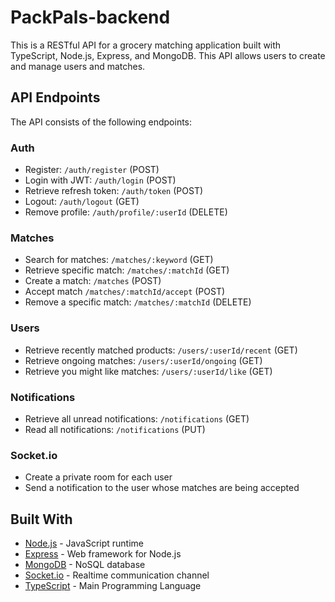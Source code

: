 # PackPals-backend

This is a RESTful API for a grocery matching application built with TypeScript, Node.js, Express, and MongoDB. This API allows users to create and manage users and matches.

## API Endpoints

The API consists of the following endpoints:

### Auth
- Register: `/auth/register` (POST)
- Login with JWT: `/auth/login` (POST)
- Retrieve refresh token: `/auth/token` (POST)
- Logout: `/auth/logout` (GET)
- Remove profile: `/auth/profile/:userId` (DELETE)

### Matches
- Search for matches: `/matches/:keyword` (GET)
- Retrieve specific match: `/matches/:matchId` (GET)
- Create a match: `/matches` (POST)
- Accept match `/matches/:matchId/accept` (POST)
- Remove a specific match: `/matches/:matchId` (DELETE)

### Users
- Retrieve recently matched products: `/users/:userId/recent` (GET)
- Retrieve ongoing matches: `/users/:userId/ongoing` (GET)
- Retrieve you might like matches: `/users/:userId/like` (GET)

### Notifications
- Retrieve all unread notifications: `/notifications` (GET)
- Read all notifications: `/notifications` (PUT)

### Socket.io
- Create a private room for each user
- Send a notification to the user whose matches are being accepted

## Built With

- [Node.js](https://nodejs.org/en) - JavaScript runtime
- [Express](https://expressjs.com/) - Web framework for Node.js
- [MongoDB](https://www.mongodb.com/) - NoSQL database
- [Socket.io](https://socket.io/) - Realtime communication channel
- [TypeScript](https://www.typescriptlang.org/) - Main Programming Language
